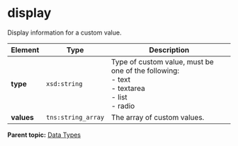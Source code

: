 # display

Display information for a custom value.

|Element|Type|Description|
|-------|----|-----------|
|**type** |`xsd:string` | Type of custom value, must be one of the following:<br/>-   text <br/>-   textarea <br/>-   list <br/>-   radio|
|**values** |`tns:string_array` | The array of custom values.|<br/>

**Parent topic:** [Data Types](../data_types/c_genesis_api_datatypes.md)